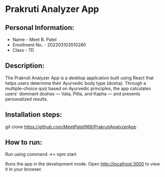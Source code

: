 # Prakruti Analyzer App

## Personal Information:

- Name - Meet B. Patel
- Enrollment No. - 202203103510280
- Class - 7D

## Description:
The Prakruti Analyzer App is a desktop application built using React that helps users determine their Ayurvedic body type (dosha). Through a multiple-choice quiz based on Ayurvedic principles, the app calculates users' dominant doshas — Vata, Pitta, and Kapha — and presents personalized results.

## Installation steps:

git clone https://github.com/MeetPatel969/PrakrutiAnalyzerApp

## How to run:

Run using command ->> npm start

Runs the app in the development mode.
Open [http://localhost:3000](http://localhost:3000) to view it in your browser.

